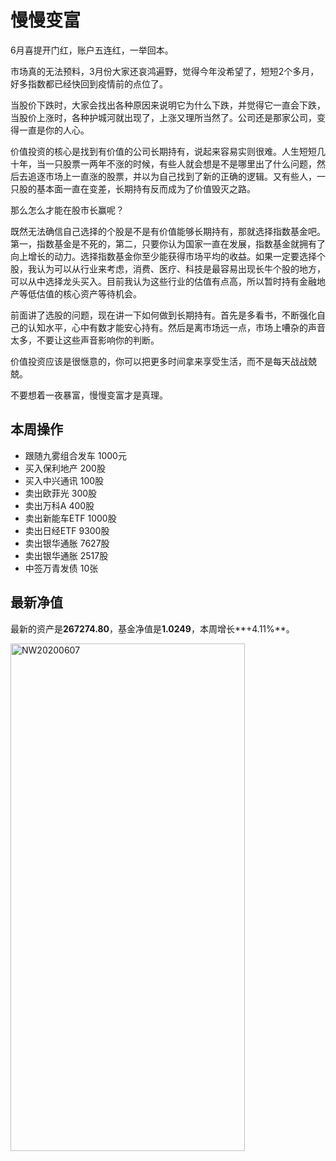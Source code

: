 # 慢慢变富
6月喜提开门红，账户五连红，一举回本。

市场真的无法预料，3月份大家还哀鸿遍野，觉得今年没希望了，短短2个多月，好多指数都已经快回到疫情前的点位了。

当股价下跌时，大家会找出各种原因来说明它为什么下跌，并觉得它一直会下跌，当股价上涨时，各种护城河就出现了，上涨又理所当然了。公司还是那家公司，变得一直是你的人心。

价值投资的核心是找到有价值的公司长期持有，说起来容易实则很难。人生短短几十年，当一只股票一两年不涨的时候，有些人就会想是不是哪里出了什么问题，然后去追逐市场上一直涨的股票，并以为自己找到了新的正确的逻辑。又有些人，一只股的基本面一直在变差，长期持有反而成为了价值毁灭之路。

那么怎么才能在股市长赢呢？

既然无法确信自己选择的个股是不是有价值能够长期持有，那就选择指数基金吧。第一，指数基金是不死的，第二，只要你认为国家一直在发展，指数基金就拥有了向上增长的动力。选择指数基金你至少能获得市场平均的收益。如果一定要选择个股，我认为可以从行业来考虑，消费、医疗、科技是最容易出现长牛个股的地方，可以从中选择龙头买入。目前我认为这些行业的估值有点高，所以暂时持有金融地产等低估值的核心资产等待机会。

前面讲了选股的问题，现在讲一下如何做到长期持有。首先是多看书，不断强化自己的认知水平，心中有数才能安心持有。然后是离市场远一点，市场上嘈杂的声音太多，不要让这些声音影响你的判断。

价值投资应该是很惬意的，你可以把更多时间拿来享受生活，而不是每天战战兢兢。

不要想着一夜暴富，慢慢变富才是真理。

## 本周操作
- 跟随九雾组合发车 1000元
- 买入保利地产 200股
- 买入中兴通讯 100股
- 卖出欧菲光 300股
- 卖出万科A 400股
- 卖出新能车ETF 1000股
- 卖出日经ETF 9300股
- 卖出银华通胀 7627股
- 卖出银华通胀 2517股
- 中签万青发债 10张

## 最新净值

最新的资产是**267274.80**，基金净值是**1.0249**，本周增长**+4.11%**。

 <img src="./_images/investment/NW20200607.PNG" width="375" height="812" alt="NW20200607" align="center"/>
